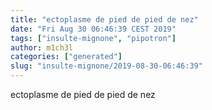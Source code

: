 ```yaml
---
title: "ectoplasme de pied de pied de nez"
date: "Fri Aug 30 06:46:39 CEST 2019"
tags: ["insulte-mignone", "pipotron"]
author: m1ch3l
categories: ["generated"]
slug: "insulte-mignone/2019-08-30-06:46:39"
---
```


ectoplasme de pied de pied de nez
